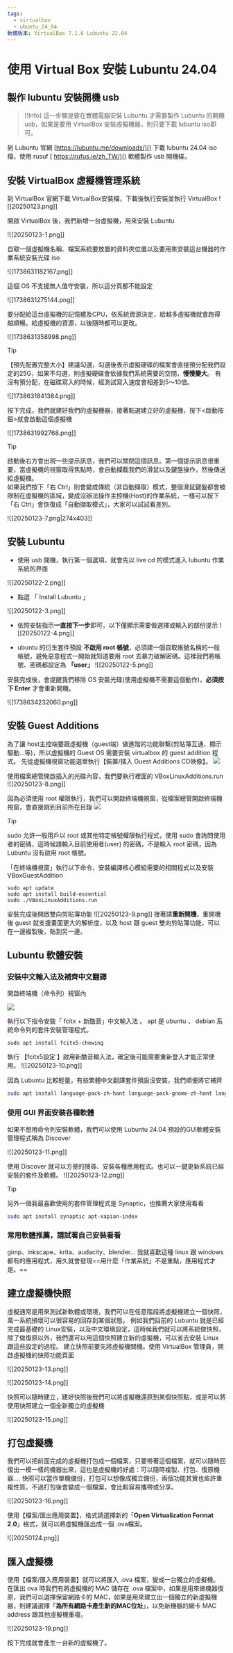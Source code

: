```yaml
---
tags:
  - virtualbox
  - ubuntu_24_04
軟體版本: VirtualBox 7.1.6 Lubuntu 22.04
---
```

# 使用 Virtual Box 安裝 Lubuntu 24.04

## 製作 lubuntu 安裝開機 usb

>[!Info]
>這一步驟是要在實體電腦安裝 Lubuntu 才需要製作 Lubuntu 的開機usb，如果是要用 VirtualBox 安裝虛擬機器，則只要下載 lubuntu iso即可。

到 Lubuntu 官網 [https://lubuntu.me/downloads/]() 下載 lubuntu 24.04 iso 檔，使用 rusuf [ https://rufus.ie/zh_TW/]()  軟體製作 usb 開機碟。

## 安裝 VirtualBox 虛擬機管理系統

到 VirtualBox 官網下載 VirtualBox安裝檔，下載後執行安裝並執行 VirtualBox
![[20250123.png]]

開啟 VirtualBox 後，我們新增一台虛擬機，用來安裝 Lubuntu

![[20250123-1.png]]

自取一個虛擬機名稱、檔案系統要放置的資料夾位置以及要用來安裝這台機器的作業系統安裝光碟 iso 

![[1738631182167.png]]

這個 OS 不支援無人值守安裝，所以這分頁都不能設定

![[1738631275144.png]]

要分配給這台虛擬機的記憶體及CPU，依系統資源決定，給越多虛擬機就會跑得越順暢。給虛擬機的資源，以後隨時都可以更改。

![[1738631358998.png]]

>[!Tip]
>【預先配置完整大小】建議勾選，勾選後表示虛擬硬碟的檔案會直接預分配我們設定的25G，如果不勾選，則虛擬硬碟會依據我們系統需要的空間，**慢慢變大**。
>有沒有預分配，在磁碟寫入的時候，經測試寫入速度會相差到5～10倍。

![[1738631841384.png]]

按下完成，我們就建好我們的虛擬機器，接著點選建立好的虛擬機，按下<啟動按鈕>就會啟動這個虛擬機

![[1738631992768.png]]


>[!Tip]
>啟動後右方會出現一些提示訊息，我們可以關閉這個訊息。第一個提示訊息很重要，當虛擬機的視窗取得焦點時，會自動攔截我們的滑鼠以及鍵盤操作，然後傳送給虛擬機。   
>如果我們按下「右 Ctrl」則會變成傳統（非自動擷取）模式，整個滑鼠鍵盤都會被限制在虛擬機的區域，變成沒辦法操作主控機(Host)的作業系統，一樣可以按下「右 Ctrl」會恢復成「自動擷取模式」，大家可以試試看差別。

![[20250123-7.png|274x403]]


## 安裝 Lubuntu
* 使用 usb 開機，執行第一個選項，就會先以 live cd 的模式進入 lubuntu 作業系統的界面

![[20250122-2.png]]

* 點選 「 Install Lubuntu 」
 
![[20250122-3.png]]

* 依照安裝指示**一直按下一步**即可，以下僅顯示需要做選擇或輸入的部份提示
![[20250122-4.png]]

* ubuntu 的衍生套件預設 **不啟用 root 帳號**，必須建一個自取帳號名稱的一般帳號，避免惡意程式一開始就知道要用 root 去暴力破解密碼。這裡我們將帳號、密碼都設定為 **「user」**
![[20250122-5.png]]

安裝完成後，會提醒我們移除 OS 安裝光碟(使用虛擬機不需要這個動作)，**必須按下 Enter** 才會重新開機。

![[1738634232060.png]]

## 安裝 Guest Additions
為了讓 host主控端要跟虛擬機（guest端）做進階的功能聯繫(剪貼簿互通、顯示驅動...等)，所以虛擬機的 Guest OS 需要安裝 virtualbox 的 guest addition 程式。
先從虛擬機視窗功能選單執行【裝置/插入 Guest Additions CD映像】。
![](2023-12-14-14-10-57.png)

使用檔案總管開啟插入的光碟內容，我們要執行裡面的  VBoxLinuxAdditions.run
![[20250123-8.png]]

因為必須使用 root 權限執行，我們可以開啟終端機視窗，從檔案總管開啟終端機視窗，會直接跳到目前所在目錄
![](2023-12-15-13-55-00.png)

>[!Tip]
>sudo 允許一般用戶以 root 或其他特定帳號權限執行程式，使用 sudo 會詢問使用者的密碼，這時候請輸入目前使用者(user) 的密碼，不是輸入 root 密碼，因為 Lubuntu 沒有啟用 root 帳號。

「在終端機視窗」執行以下命令，安裝編譯核心模組需要的相關程式以及安裝 VBoxGuestAddition
```shell
sudo apt update
sudo apt install build-essential
sudo ./VBoxLinuxAdditions.run
```

安裝完成後開啟雙向剪貼簿功能
![[20250123-9.png]]
接著請**重新開機**，重開機後 guest 就支援畫面更大的解析度，以及 host 跟 guest 雙向剪貼簿功能，可以在一邊複製後，貼到另一邊。

## Lubuntu 軟體安裝
### 安裝中文輸入法及補齊中文翻譯

開啟終端機（命令列）視窗內

![](2023-12-12-08-50-31.png)

執行以下指令安裝「 fcitx + 新酷音」中文輸入法  。 apt 是 ubuntu 、 debian 系統命令列的套件安裝管理程式。

```shell
sudo apt install fcitx5-chewing
```

執行 【fcitx5設定 】啟用新酷音輸入法，確定後可能需要重新登入才能正常使用。
![[20250123-10.png]]

因為 Lubuntu 比較輕量，有些繁體中文翻譯套件預設沒安裝，我們順便將它補齊
```bash
sudo apt install language-pack-zh-hant language-pack-gnome-zh-hant language-pack-kde-zh-hant libreoffice-l10n-zh-tw firefox-locale-zh-hant
```

### 使用 GUI 界面安裝各種軟體

如果不想用命令列安裝軟體，我們可以使用 Lubuntu 24.04 預設的GUI軟體安裝管理程式稱為 Discover

![[20250123-11.png]]

使用 Discover 就可以方便的搜尋、安裝各種應用程式。也可以一鍵更新系統已經安裝的套件及軟體。
![[20250123-12.png]]

>[!tip]
>另外一個我最喜歡使用的套件管理程式是 Synaptic，也推薦大家使用看看
>```bash
>sudo apt install synaptic apt-xapian-index
>```

### 常用軟體推薦，請試著自己安裝看看

gimp、inkscape、krita、audacity、blender... 
我就喜歡這種 linux 跟 windows 都有的應用程式，用久就會發現==用什麼「作業系統」不是重點，應用程式才是。==

## 建立虛擬機快照

虛擬通常是用來測試新軟體或環境，我們可以在任意階段將虛擬機建立一個快照，萬一系統損壞可以很容易的回存到某個狀態。
例如我們目前的 Lubuntu 就是已經完成最基礎的 Linux安裝，以及中文環境設定，這時候我們就可以將系統做快照，除了做復原以外，我們還可以用這個快照建立新的虛擬機，可以省去安裝 Linux 跟這些設定的過程。
建立快照前要先將虛擬機關機。使用 VirtualBox 管理員，開啟虛擬機的快照功能頁面

![[20250123-13.png]]

![[20250123-14.png]]

快照可以隨時建立，建好快照後我們可以將虛擬機還原到某個快照點，或是可以將使用快照建立一個全新獨立的虛擬機

![[20250123-15.png]]

## 打包虛擬機

我們可以把前面完成的虛擬機打包成一個檔案，只要帶著這個檔案，就可以隨時回復出一模一樣的機器出來，這也是虛擬機的好處：可以隨時複製、打包、復原機器....
快照可以當作單機備份，打包可以想像成獨立備份，兩個功能其實也些許重複性質。不過打包後會變成一個檔案，會比較容易攜帶或分享。

![[20250123-16.png]]

使用【檔案/匯出應用裝置】，格式請選擇新的「**Open Virtualization Format 2.0**」格式，就可以將虛擬機匯出成一個 .ova檔案。

![[20250124.png]]

## 匯入虛擬機

使用【檔案/匯入應用裝置】就可以將匯入 .ova 檔案，變成一台獨立的虛擬機。
在匯出 ova 時我們有將虛擬機的 MAC 儲存在 .ova 檔案中，如果是用來做機器復原，我們可以選擇保留網路卡的 MAC，如果是用來建立出一個獨立的新虛擬機器，則建議選擇「**為所有網路卡產生新的MAC位址**」，以免新機器的網卡 MAC address 跟其他虛擬機重複。


![[20250123-19.png]]

按下完成就會產生一台新的虛擬機了。
